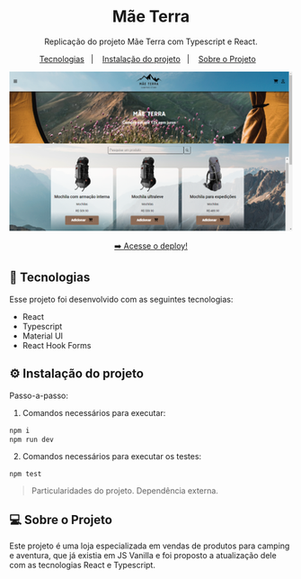 <h1 align="center"> Mãe Terra </h1>

<p align="center">
  Replicação do projeto Mãe Terra com Typescript e React.<br/>
</p>

<p align="center">
  <a href="#-tecnologias">Tecnologias</a>&nbsp;&nbsp;&nbsp;|&nbsp;&nbsp;&nbsp;
    <a href="#-instalacao-do-projeto">Instalação do projeto</a>&nbsp;&nbsp;&nbsp;|&nbsp;&nbsp;&nbsp;
  <a href="#-sobre-o-projeto">Sobre o Projeto</a>&nbsp;&nbsp;&nbsp;
</p>

<p align="center">
  <img alt="imagem do site pronto no vercel" src="./public/img-desktop.png">
</p>

<p align="center">
  <a href="https://mae-terra-react.vercel.app/" target="_blank">➡️ Acesse o deploy!</a>
</p>

## 🚀 Tecnologias

Esse projeto foi desenvolvido com as seguintes tecnologias:

- React
- Typescript
- Material UI
- React Hook Forms

## ⚙️ Instalação do projeto

Passo-a-passo:

1. Comandos necessários para executar:

```
npm i
npm run dev
```

2. Comandos necessários para executar os testes:

```
npm test
```

> Particularidades do projeto. Dependência externa.

## 💻 Sobre o Projeto

Este projeto é uma loja especializada em vendas de produtos para camping e aventura, que já existia em JS Vanilla e foi proposto a atualização dele com as tecnologias React e Typescript.
